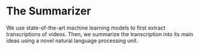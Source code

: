 # The Summarizer

We use state-of-the-art machine learning models to first extract transcriptions of videos. Then, we summarize the transcription into its main ideas using a novel natural language processing unit.
